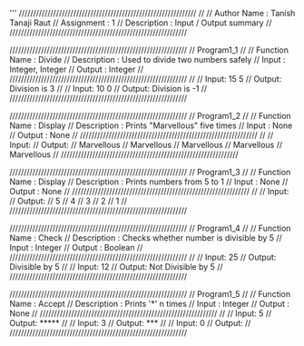 

'''
//////////////////////////////////////////////////////////////
//
//  Author Name :       Tanish Tanaji Raut
//  Assignment :        1
//  Description :       Input / Output summary 
//
//////////////////////////////////////////////////////////////


//////////////////////////////////////////////////////////////
//  Program1_1
//
//  Function Name :     Divide
//  Description   :     Used to divide two numbers safely
//  Input         :     Integer, Integer
//  Output        :     Integer
//
//////////////////////////////////////////////////////////////
//
//  Input: 15 5
//  Output: Division is 3
//
//  Input: 10 0
//  Output: Division is -1
//
//////////////////////////////////////////////////////////////


//////////////////////////////////////////////////////////////
//  Program1_2
//
//  Function Name :     Display
//  Description   :     Prints "Marvellous" five times
//  Input         :     None
//  Output        :     None
//
//////////////////////////////////////////////////////////////
//
//  Input:
//  Output:
//  Marvellous
//  Marvellous
//  Marvellous
//  Marvellous
//  Marvellous
//
//////////////////////////////////////////////////////////////


//////////////////////////////////////////////////////////////
//  Program1_3
//
//  Function Name :     Display
//  Description   :     Prints numbers from 5 to 1
//  Input         :     None
//  Output        :     None
//
//////////////////////////////////////////////////////////////
//
//  Input:
//  Output:
//  5
//  4
//  3
//  2
//  1
//
//////////////////////////////////////////////////////////////


//////////////////////////////////////////////////////////////
//  Program1_4
//
//  Function Name :     Check
//  Description   :     Checks whether number is divisible by 5
//  Input         :     Integer
//  Output        :     Boolean
//
//////////////////////////////////////////////////////////////
//
//  Input: 25
//  Output: Divisible by 5
//
//  Input: 12
//  Output: Not Divisible by 5
//
//////////////////////////////////////////////////////////////


//////////////////////////////////////////////////////////////
//  Program1_5
//
//  Function Name :     Accept
//  Description   :     Prints '*' n times
//  Input         :     Integer
//  Output        :     None
//
//////////////////////////////////////////////////////////////
//
//  Input: 5
//  Output: *****
//
//  Input: 3
//  Output: ***
//
//  Input: 0
//  Output:
//
//////////////////////////////////////////////////////////////
